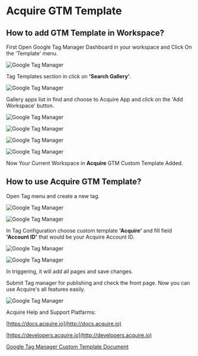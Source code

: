 # Acquire GTM Template

## How to add GTM Template in Workspace?
First Open Google Tag Manager Dashboard in your workspace and Click On the 'Template' menu.

![Google Tag Manager](https://acquire.io/wp-content/uploads/2019/10/tag-manager-1-100.jpg)

Tag Templates section in click on **'Search Gallery'**. 

![Google Tag Manager](https://acquire.io/wp-content/uploads/2019/10/tag-manager-2-100.jpg)

Gallery apps list in find and choose to Acquire App and click on the 'Add Workspace' button. 

![Google Tag Manager](https://acquire.io/wp-content/uploads/2019/10/tag-manager-3-100.jpg)


![Google Tag Manager](https://acquire.io/wp-content/uploads/2019/10/tag-manager-4-100.jpg)


![Google Tag Manager](https://acquire.io/wp-content/uploads/2019/10/tag-manager-5-100.jpg)


![Google Tag Manager](https://acquire.io/wp-content/uploads/2019/10/tag-manager-6-100.jpg)


Now Your Current Workspace in **Acquire** GTM Custom Template Added. 

## How to use Acquire GTM Template?

Open Tag menu and create a new tag. 

![Google Tag Manager](https://acquire.io/wp-content/uploads/2019/10/tag-manager-7-100.jpg)

![Google Tag Manager](https://acquire.io/wp-content/uploads/2019/10/tag-manager-8-100.jpg)


In Tag Configuration choose custom template **'Acquire'** and fill field **'Account ID'** that would be your Acquire Account ID.

![Google Tag Manager](https://acquire.io/wp-content/uploads/2019/10/tag-manager-9-100.jpg)

![Google Tag Manager](https://acquire.io/wp-content/uploads/2019/10/tag-manager-10-100.jpg)

In triggering, it will add all pages and save changes.

Submit Tag manager for publishing and check the front page. Now you can use Acquire's all features easily.

![Google Tag Manager](https://acquire.io/wp-content/uploads/2019/10/tag-manager-11-100.jpg)

Acquire Help and Support Platfarms: 
    
[https://docs.acquire.io](http://docs.acquire.io)

[https://developers.acquire.io](http://developers.acquire.io)

[Google Tag Manager Custom Template Document](https://docs.acquire.io/google-tag-manager)
